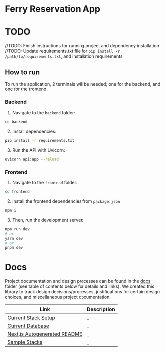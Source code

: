 # Ferry Reservation App

# TODO

//TODO: Finish instructions for running project and dependency installation
//TODO: Update requirements.txt file for `pip install -r /path/to/requirements.txt`, and installation requirements

## How to run

To run the application, 2 terminals will be needed; one for the backend, and one for the frontend.

### Backend

1. Navigate to the `backend` folder: 

```bash
cd backend
```

2. Install dependencies:

```bash
pip install -r requirements.txt
```

3. Run the API with Uvicorn:

```bash
uvicorn api:app --reload
```

### Frontend

1. Navigate to the `frontend` folder: 

```bash
cd frontend
```

2. install the frontend dependencies from `package.json`

```bash
npm i
```

3. Then, run the development server:

```bash
npm run dev
# or
yarn dev
# or
pnpm dev
```

# Docs

Project documentation and design processes can be found in the [docs](./docs/) folder (see table of contents below for details and links). We created this library to track design decisions/processes, justifications for certain design choices, and miscellaneous project documentation.

| Link | Description |
| --- | --- |
| [Current Stack Setup](docs/cole-stack-setup-steps.md) | _ |
| [Current Database](docs/database-tables.md) | _ |
| [Next.js Autogenerated README](docs/nextjs-default.md) | _ |
| [Sample Stacks](docs/sample-stack.md) | _ |
